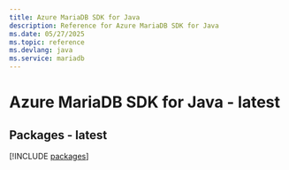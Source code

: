 ```yaml
---
title: Azure MariaDB SDK for Java
description: Reference for Azure MariaDB SDK for Java
ms.date: 05/27/2025
ms.topic: reference
ms.devlang: java
ms.service: mariadb
---
```

# Azure MariaDB SDK for Java - latest
## Packages - latest
[!INCLUDE [packages](mariadb-index.md)]